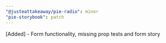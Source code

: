 ```yaml
---
"@justeattakeaway/pie-radio": minor
"pie-storybook": patch
---
```


[Added] - Form functionality, missing prop tests and form story
